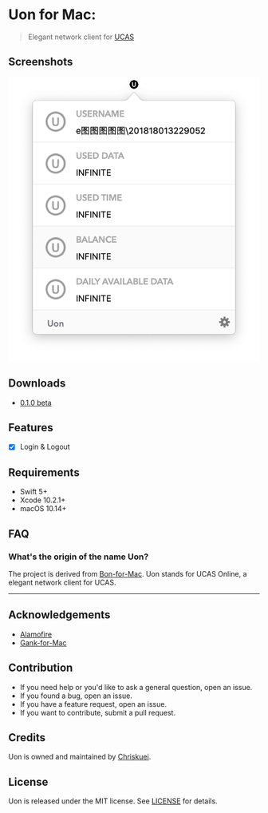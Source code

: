 # Uon for Mac:

> Elegant network client for [UCAS](http://www.ucas.edu.cn)

## Screenshots

![img](Image/Info.png)

## Downloads

- [0.1.0 beta](https://github.com/Chriskuei/Uon-for-Mac/releases/download/v0.1.0/Uon.app.zip)

## Features

- [x] Login & Logout

## Requirements

- Swift 5+
- Xcode 10.2.1+
- macOS 10.14+

## FAQ

### What's the origin of the name Uon?

The project is derived from [Bon-for-Mac](https://github.com/Chriskuei/Bon-for-Mac/). Uon stands for UCAS Online, a elegant network client for UCAS.

---

## Acknowledgements

- [Alamofire](https://github.com/Alamofire/Alamofire)
- [Gank-for-Mac](https://github.com/hujiaweibujidao/Gank-for-Mac)

## Contribution

- If you need help or you'd like to ask a general question, open an issue.
- If you found a bug, open an issue.
- If you have a feature request, open an issue.
- If you want to contribute, submit a pull request.

## Credits

Uon is owned and maintained by [Chriskuei](http://github.com/chriskuei).

## License

Uon is released under the MIT license. See [LICENSE](LICENSE) for details.
